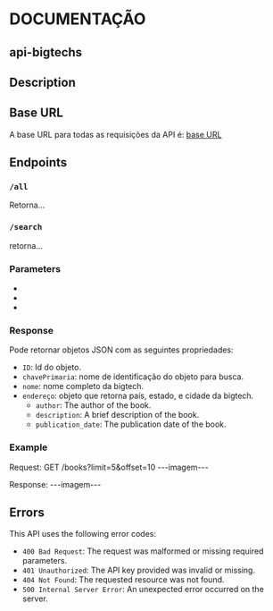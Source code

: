 # DOCUMENTAÇÃO

## api-bigtechs

## Description

## Base URL
A base URL para todas as requisições da API é:
[base URL](link)

## Endpoints

### `/all`
Retorna...
### `/search`
retorna...

### Parameters

-
-
-

### Response

Pode retornar objetos JSON com as seguintes propriedades:

- `ID`: Id do objeto.
- `chavePrimaria`: nome de identificação do objeto para busca.
- `nome`: nome completo da bigtech.
- `endereço`: objeto que retorna país, estado, e cidade da bigtech.
    - `author`: The author of the book.
    - `description`: A brief description of the book.
    - `publication_date`: The publication date of the book.

 
### Example

Request:
GET /books?limit=5&offset=10
---imagem---

Response:
---imagem---

## Errors

This API uses the following error codes:

- `400 Bad Request`: The request was malformed or missing required parameters.
- `401 Unauthorized`: The API key provided was invalid or missing.
- `404 Not Found`: The requested resource was not found.
- `500 Internal Server Error`: An unexpected error occurred on the server.
